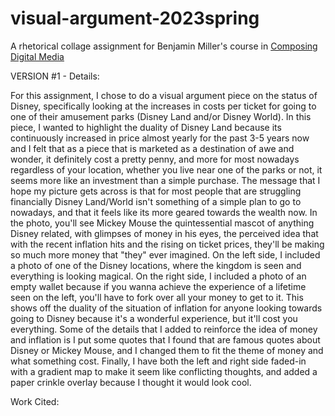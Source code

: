# visual-argument-2023spring
A rhetorical collage assignment for Benjamin Miller's course in [Composing Digital Media](https://benmiller314.github.io/cdm2023spring/)

VERSION #1 - Details:

For this assignment, I chose to do a visual argument piece on the status of Disney, specifically looking at the increases in costs per ticket for going to one of their
amusement parks (Disney Land and/or Disney World). In this piece, I wanted to highlight the duality of Disney Land because its continuously increased in price almost
yearly for the past 3-5 years now and I felt that as a piece that is marketed as a destination of awe and wonder, it definitely cost a pretty penny, and more for most
nowadays regardless of your location, whether you live near one of the parks or not, it seems more like an investment than a simple purchase.
The message that I hope my picture gets across is that for most people that are struggling financially Disney Land/World isn't something of a simple plan to go to nowadays, and that it feels like its more geared towards the wealth now. In the photo, you'll see Mickey Mouse the quintessential mascot of anything Disney related, with glimpses of money in his eyes, the perceived idea that with the recent inflation hits and the rising on ticket prices, they'll be making so much more money that "they" ever imagined. 
On the left side, I included a photo of one of the Disney locations, where the kingdom is seen and everything is looking magical. 
On the right side, I included a photo of an empty wallet because if you wanna achieve the experience of a lifetime seen on the left, you'll have to fork over all your
money to get to it.
This shows off the duality of the situation of inflation for anyone looking towards going to Disney because it's a wonderful experience, but it'll cost you everything.
Some of the details that I added to reinforce the idea of money and inflation is I put some quotes that I found that are famous quotes about Disney or Mickey Mouse, and 
I changed them to fit the theme of money and what something cost.
Finally, I have both the left and right side faded-in with a gradient map to make it seem like conflicting thoughts, and added a paper crinkle overlay because I thought
it would look cool.

Work Cited:

